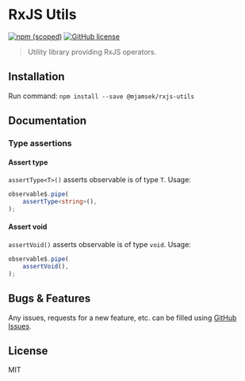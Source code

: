 # RxJS Utils
[![npm (scoped)](https://img.shields.io/npm/v/@mjamsek/rxjs-utils)](https://www.npmjs.com/package/@mjamsek/rxjs-utils)
[![GitHub license](https://img.shields.io/github/license/Jamsek-m/prog-lib-rxjs)](https://github.com/Jamsek-m/prog-lib-rxjs/blob/master/LICENSE)
> Utility library providing RxJS operators.

## Installation

Run command: `npm install --save @mjamsek/rxjs-utils`

## Documentation

### Type assertions

#### Assert type

`assertType<T>()` asserts observable is of type `T`. Usage:

```typescript
observable$.pipe(
    assertType<string>(),
);
```

#### Assert void

`assertVoid()` asserts observable is of type `void`. Usage:

```typescript
observable$.pipe(
    assertVoid(),
);
```

## Bugs & Features

Any issues, requests for a new feature, etc. can be filled using [GitHub Issues](https://github.com/Jamsek-m/prog-lib-rxjs/issues).

## License

MIT
